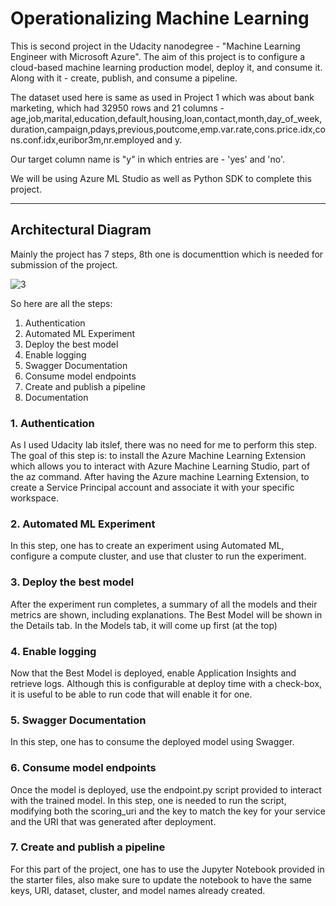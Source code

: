 # Operationalizing Machine Learning #


This is second project in the Udacity nanodegree - "Machine Learning Engineer with Microsoft Azure". The aim of this project is to configure a cloud-based machine learning production model, deploy it, and consume it. Along with it - create, publish, and consume a pipeline.

The dataset used here is same as used in Project 1 which was about bank marketing, which had 32950 rows and 21 columns - age,job,marital,education,default,housing,loan,contact,month,day_of_week,duration,campaign,pdays,previous,poutcome,emp.var.rate,cons.price.idx,cons.conf.idx,euribor3m,nr.employed and y.

Our target column name is "y" in which entries are - 'yes' and 'no'.

We will be using Azure ML Studio as well as Python SDK to complete this project. 

- - - -

## Architectural Diagram ##

Mainly the project has 7 steps, 8th one is documenttion which is needed for submission of the project. 

![3](https://user-images.githubusercontent.com/34343621/115155839-40a91880-a09f-11eb-8ba4-7dc7069f2d5a.png)

So here are all the steps:

1. Authentication
2. Automated ML Experiment
3. Deploy the best model
4. Enable logging
5. Swagger Documentation
6. Consume model endpoints
7. Create and publish a pipeline
8. Documentation

### 1. Authentication ###
As I used Udacity lab itslef, there was no need for me to perform this step. The goal of this step is: to install the Azure Machine Learning Extension which allows you to interact with Azure Machine Learning Studio, part of the az command. After having the Azure machine Learning Extension, to create a Service Principal account and associate it with your specific workspace.


### 2. Automated ML Experiment ###
In this step, one has to create an experiment using Automated ML, configure a compute cluster, and use that cluster to run the experiment.


### 3. Deploy the best model ###
After the experiment run completes, a summary of all the models and their metrics are shown, including explanations. The Best Model will be shown in the Details tab. In the Models tab, it will come up first (at the top)

### 4. Enable logging ### 
Now that the Best Model is deployed, enable Application Insights and retrieve logs. Although this is configurable at deploy time with a check-box, it is useful to be able to run code that will enable it for one.

### 5. Swagger Documentation ###
In this step, one has to consume the deployed model using Swagger.

### 6. Consume model endpoints ###
Once the model is deployed, use the endpoint.py script provided to interact with the trained model. In this step, one is needed to run the script, modifying both the scoring_uri and the key to match the key for your service and the URI that was generated after deployment.

### 7. Create and publish a pipeline ###
For this part of the project, one has to use the Jupyter Notebook provided in the starter files, also make sure to update the notebook to have the same keys, URI, dataset, cluster, and model names already created.
